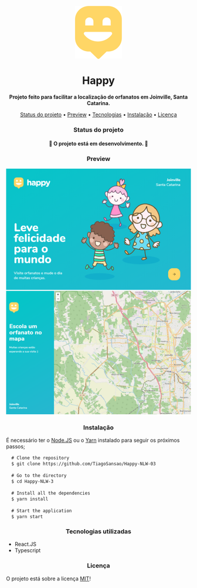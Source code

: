 </header>
  <div align="center" ><img src="./src/images/map-marker.svg" alt="logo" /></div>
  <h1 align="center"> Happy </h1>
  <p align="center"> 
    <strong>Projeto feito para facilitar a localização de orfanatos em Joinville, Santa Catarina.</strong> 
  </p>
  <p align="center"> 
  <a href="status">Status do projeto</a> •
    <a href="preview">Preview</a> •
    <a href="tecnologias">Tecnologias</a> •
    <a href="instalacao">Instalação</a> •
    <a href="licenc-a">Licença</a>
  </p>
</header>
<main>
  <div>
    <h3 align="center">Status do projeto</h3>
    <h4 align="center">
      🚧 O projeto está em desenvolvimento. 🚧
    </h4>
  </div>
  <div>
    <h3 align="center">Preview</h3>
    <img src="./src/images/git-preview-1.png">
    <img src="./src/images/git-preview-2.png">
  </div>
  <div>
    <h3 align="center">Instalação</h3>
    <p> É necessário ter o <a href="https://nodejs.org/en/" target="_blank">Node.JS</a> ou o <a href="https://classic.yarnpkg.com/en/" target="_blank">Yarn</a> instalado para seguir os próximos passos; </p>

      # Clone the repository
      $ git clone https://github.com/TiagoSansao/Happy-NLW-03

      # Go to the directory
      $ cd Happy-NLW-3

      # Install all the dependencies
      $ yarn install

      # Start the application
      $ yarn start

  </div>
  <div>
    <h3 align="center"> Tecnologias utilizadas </h3>
    <ul>
      <li>React.JS</li>
      <li>Typescript</li>
    </ul>
  </div>
  <div>
    <h3 align="center">Licença</h3>
    <p>O projeto está sobre a licença <a href="https://github.com/TiagoSansao/Happy-NLW-03/blob/master/LICENSE" target="_blank">MIT</a>!</p>
  </div>

</main>
